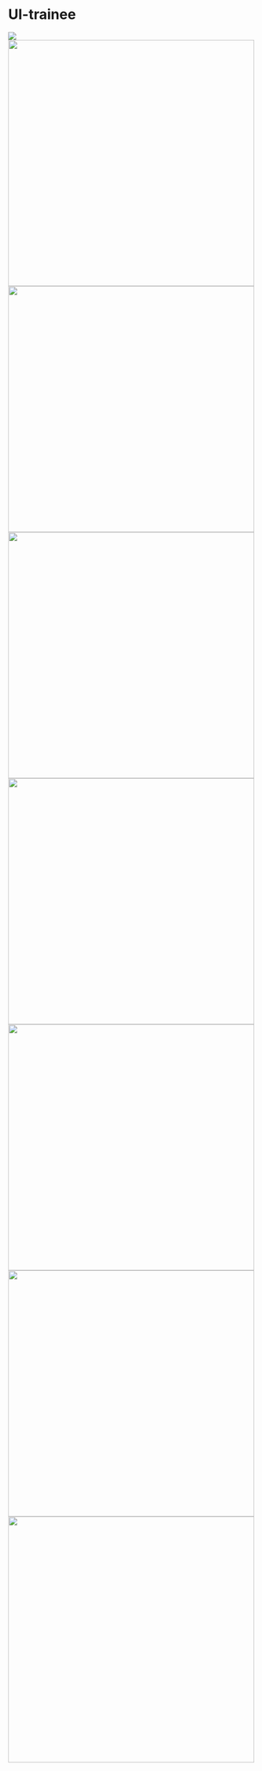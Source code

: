 # UI-trainee
![](welcome_sc.gif)
<img src="https://github.com/TanyEm/UI-trainee/blob/master/screenshots/sc1.png" height="500"> <img src="https://github.com/TanyEm/UI-trainee/blob/master/screenshots/sc2.png" height="500"> <img src="https://github.com/TanyEm/UI-trainee/blob/master/screenshots/sc3.png" height="500"> <img src="https://github.com/TanyEm/UI-trainee/blob/master/screenshots/sc4.png" height="500"> <img src="https://github.com/TanyEm/UI-trainee/blob/master/screenshots/sc5.png" height="500"> <img src="https://github.com/TanyEm/UI-trainee/blob/master/screenshots/sc6.png" height="500"><img src="https://github.com/TanyEm/UI-trainee/blob/master/screenshots/sc7.png" height="500">
